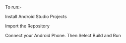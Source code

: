 To run:-

Install Android Studio Projects

Import the Repository

Connect your Android Phone. Then Select Build and Run
